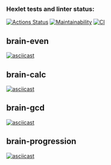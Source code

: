 ### Hexlet tests and linter status:
[![Actions Status](https://github.com/justpwned/python-project-lvl1/workflows/hexlet-check/badge.svg)](https://github.com/justpwned/python-project-lvl1/actions)
[![Maintainability](https://api.codeclimate.com/v1/badges/9b8a17f7ebdbed6812af/maintainability)](https://codeclimate.com/github/justpwned/python-project-lvl1/maintainability)
[![CI](https://github.com/justpwned/python-project-lvl1/actions/workflows/ci.yml/badge.svg)](https://github.com/justpwned/python-project-lvl1/actions/workflows/ci.yml)

## brain-even
[![asciicast](https://asciinema.org/a/KtHWVuOJWApI3N3a5dyCw5uCm.png)](https://asciinema.org/a/KtHWVuOJWApI3N3a5dyCw5uCm)

## brain-calc
[![asciicast](https://asciinema.org/a/DvaF7asVXi0IrPxMgpR6auzoY.png)](https://asciinema.org/a/DvaF7asVXi0IrPxMgpR6auzoY)


## brain-gcd
[![asciicast](https://asciinema.org/a/VYPUb2vopzeaXByIoUFJLsh1X.png)](https://asciinema.org/a/VYPUb2vopzeaXByIoUFJLsh1X)

## brain-progression
[![asciicast](https://asciinema.org/a/utA9w9CEUNBfpO4D2ozZAHXCB.png)](https://asciinema.org/a/utA9w9CEUNBfpO4D2ozZAHXCB)